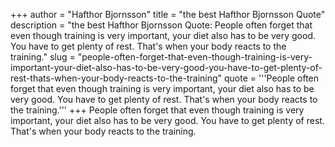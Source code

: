 +++
author = "Hafthor Bjornsson"
title = "the best Hafthor Bjornsson Quote"
description = "the best Hafthor Bjornsson Quote: People often forget that even though training is very important, your diet also has to be very good. You have to get plenty of rest. That's when your body reacts to the training."
slug = "people-often-forget-that-even-though-training-is-very-important-your-diet-also-has-to-be-very-good-you-have-to-get-plenty-of-rest-thats-when-your-body-reacts-to-the-training"
quote = '''People often forget that even though training is very important, your diet also has to be very good. You have to get plenty of rest. That's when your body reacts to the training.'''
+++
People often forget that even though training is very important, your diet also has to be very good. You have to get plenty of rest. That's when your body reacts to the training.
